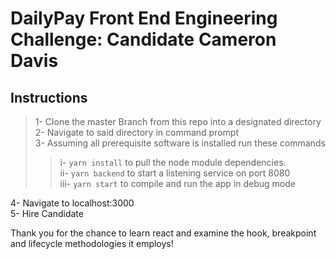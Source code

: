 # DailyPay Front End Engineering Challenge: Candidate Cameron Davis

## Instructions

>1- Clone the master Branch from this repo into a designated directory  
2- Navigate to said directory in command prompt  
3- Assuming all prerequisite software is installed run these commands   
>>i- `yarn install` to pull the node module dependencies.  
ii- `yarn backend` to start a listening service on port 8080  
iii- `yarn start` to compile and run the app in debug mode  

4- Navigate to localhost:3000   
5- Hire Candidate  

Thank you for the chance to learn react and examine the hook, breakpoint and lifecycle methodologies it employs!  



